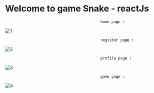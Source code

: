 # Welcome to game Snake  -  reactJs

                                               home page :
                                               
![1](https://user-images.githubusercontent.com/59862302/174876020-ccbcce75-f75d-458d-a196-fac87aca538a.jpg)
                                            
                                               register page :
                                               
![2](https://user-images.githubusercontent.com/59862302/174876079-9770a137-5adc-452e-92b9-2bb11ac642e7.jpg)

                                               profile page :

![3](https://user-images.githubusercontent.com/59862302/174876213-f6866b4e-0efb-4702-a1de-41e5a952f86e.jpg)

                                               game page :

![4](https://user-images.githubusercontent.com/59862302/174876275-35db0758-2651-4f69-802b-096b079e7b5e.jpg)


                                 


